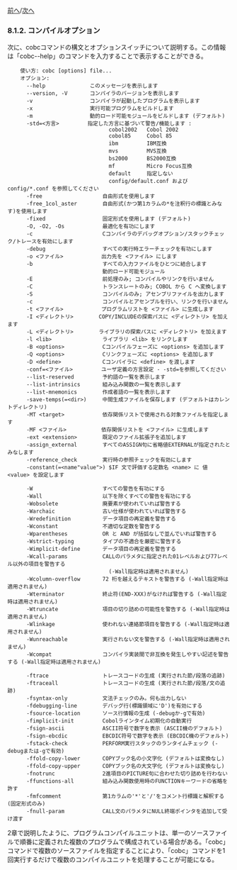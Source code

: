 <!--navi start-->
[前へ](8-1-1.md)/[次へ](8-1-3.md)
<!--navi end-->
### 8.1.2. コンパイルオプション

次に、cobcコマンドの構文とオプションスイッチについて説明する。この情報は「cobc-\-help」のコマンドを入力することで表示することができる。

        使い方: cobc [options] file...
        オプション:
          --help              このメッセージを表示します
          --version, -V       コンパイラのバージョンを表示します
          -v                  コンパイラが起動したプログラムを表示します
          -x                  実行可能プログラムをビルドします
          -m                  動的ロード可能モジュールをビルドします (デフォルト)
          -std=<方言>         指定した方言に基づいて警告/機能します :
                                    cobol2002   Cobol 2002
                                    cobol85     Cobol 85
                                    ibm         IBM互換
                                    mvs         MVS互換
                                    bs2000      BS2000互換
                                    mf          Micro Focus互換
                                    default     指定しない
                                    config/default.conf および config/*.conf を参照してください
          -free                   自由形式を使用します
          -free_1col_aster        自由形式(かつ第1カラムの*を注釈行の標識とみなす)を使用します
          -fixed                  固定形式を使用します (デフォルト)
          -O, -O2, -Os            最適化を有功にします
          -c                      Cコンパイラのデバッグオプション/スタックチェック/トレースを有効にします
          -debug                  すべての実行時エラーチェックを有功にします
          -o <ファイル>            出力先を <ファイル> にします
          -b                      すべての入力ファイルをひとつに結合します
                                  動的ロード可能モジュール
          -E                      前処理のみ; コンパイルやリンクを行いません
          -C                      トランスレートのみ; COBOL から C へ変換します
          -S                      コンパイルのみ; アセンブリファイルを出力します
          -c                      コンパイルとアセンブルを行い、リンクを行いません
          -t <ファイル>            プログラムリストを <ファイル> に生成します
          -I <ディレクトリ>        COPY/INCLUDEの探索パスに <ディレクトリ> を加えます
          -L <ディレクトリ>        ライブラリの探索パスに <ディレクトリ> を加えます
          -l <lib>                ライブラリ <lib> をリンクします
          -B <options>            Cコンパイルフェーズに <options> を追加します
          -Q <options>            Cリンクフェーズに <options> を追加します
          -D <define>             Cコンパイラに <define> を渡します
          -conf=<ファイル>         ユーザ定義の方言設定 - -std=を参照してください
          --list-reserved         予約語の一覧を表示します
          --list-intrinsics       組み込み関数の一覧を表示します
          --list-mnemonics        作成者語の一覧を表示します
          -save-temps(=<dir>)     中間生成ファイルを保存します (デフォルトはカレントディレクトリ)
          -MT <target>            依存関係リストで使用される対象ファイルを指定します
          -MF <ファイル>           依存関係リストを <ファイル> に生成します
          -ext <extension>        既定のファイル拡張子を追加します
          -assign_external        すべてのASSIGN句に省略値EXTERNALが指定されたとみなします
          -reference_check        実行時の参照チェックを有効にします
          -constant(=<name"value">) $IF 文で評価する定数名 <name> に 値 <value> を設定します

          -W                      すべての警告を有功にする
          -Wall                   以下を除くすべての警告を有功にする
          -Wobsolete              廃要素が使われていれば警告する
          -Warchaic               古い仕様が使われていれば警告する
          -Wredefinition          データ項目の再定義を警告する
          -Wconstant              不適切な定数を警告する
          -Wparentheses           OR と AND が括弧なしで並んでいれば警告する
          -Wstrict-typing         タイプの不適合を厳密に警告する
          -Wimplicit-define       データ項目の再定義を警告する
          -Wcall-params           CALLのパラメタに指定された01レベルおよび77レベル以外の項目を警告する
                                    (-Wall指定時は適用されません)
          -Wcolumn-overflow       72 桁を越えるテキストを警告する (-Wall指定時は適用されません)
          -Wterminator            終止符(END-XXX)がなければ警告する (-Wall指定時は適用されません)
          -Wtruncate              項目の切り詰めの可能性を警告する (-Wall指定時は適用されません)
          -Wlinkage               使われない連絡節項目を警告する (-Wall指定時は適用されません)
          -Wunreachable           実行されない文を警告する (-Wall指定時は適用されません)
          -Wcompat                コンパイラ実装間で非互換を発生しやすい記述を警告する (-Wall指定時は適用されません)

          -ftrace                 トレースコードの生成 (実行された節/段落の追跡)
          -ftraceall              トレースコードの生成 (実行された節/段落/文の追跡)
          -fsyntax-only           文法チェックのみ。何も出力しない
          -fdebugging-line        デバッグ行(標識領域に'D')を有効にする
          -fsource-location       ソース行情報の生成 (-debugか-gで有効)
          -fimplicit-init         Cobolラインタイム初期化の自動実行
          -fsign-ascii            ASCII符号で数字を表示 (ASCII機のデフォルト)
          -fsign-ebcdic           EBCDIC符号で数字を表示 (EBCDIC機のデフォルト)
          -fstack-check           PERFORM実行スタックのランタイムチェック (-debugまたは-gで有効)
          -ffold-copy-lower       COPYブック名の小文字化 (デフォルトは変換なし)
          -ffold-copy-upper       COPYブック名の大文字化 (デフォルトは変換なし)
          -fnotrunc               2進項目のPICTURE句に合わせた切り詰めを行わない
          -ffunctions-all         組み込み関数使用時のFUNCTIONキーワードの省略を許す
          -fmfcomment             第1カラムの'*'と'/'をコメント行標識と解釈する(固定形式のみ)
          -fnull-param            CALL文のパラメタにNULL終端ポインタを追加して受け渡す

2章で説明したように、プログラムコンパイルユニットは、単一のソースファイルで順番に定義された複数のプログラムで構成されている場合がある。「cobc」コマンドで複数のソースファイルを指定することにより、「cobc」コマンドを1回実行するだけで複数のコンパイルユニットを処理することが可能になる。
